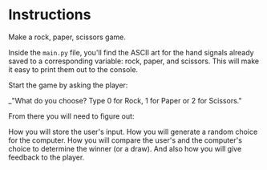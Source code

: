 # Instructions
Make a rock, paper, scissors game.

Inside the `main.py` file, you'll find the ASCII art for the hand signals already saved to a corresponding variable: rock, paper, and scissors. This will make it easy to print them out to the console.

Start the game by asking the player:

_"What do you choose? Type 0 for Rock, 1 for Paper or 2 for Scissors."

From there you will need to figure out:

How you will store the user's input.
How you will generate a random choice for the computer.
How you will compare the user's and the computer's choice to determine the winner (or a draw).
And also how you will give feedback to the player.
